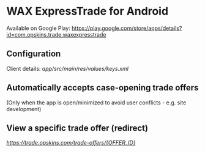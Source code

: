 # WAX ExpressTrade for Android
Available on Google Play: https://play.google.com/store/apps/details?id=com.opskins.trade.waxexpresstrade

## Configuration
Client details: *app/src/main/res/values/keys.xml*

## Automatically accepts case-opening trade offers
(Only when the app is open/minimized to avoid user conflicts - e.g. site development)

## View a specific trade offer (redirect)
*https://trade.opskins.com/trade-offers/{OFFER_ID}*